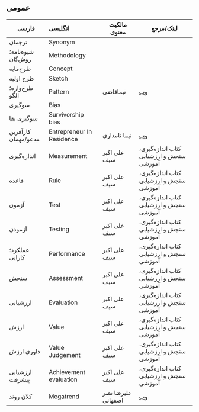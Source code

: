 
## عمومی

فارسی               | انگلیسی                   | مالکیت معنوی |           لینک/مرجع
---                 | :--          | ---     | --- 
ترجمان              | Synonym                   | 
شیوه‌نامه؛ روش‌گان    | Methodology               |
طرح‌مایه             | Concept                   |
طرح اولیه           |Sketch                     |
طرح‌واره؛الگو        | Pattern                   | نیماقاضی     | [وب](https://www.linkedin.com/posts/nimaghazi_aevaexaep-aewaebahyaesaev-aetaehaeuahy-activity-6889130888496500737-sZAN/) 
سوگیری              | Bias                      | 
سوگیری بقا          | Survivorship bias         | 
کارآفرین مدعو/مهمان | Entrepreneur In Residence | نیما نامداری | [وب](https://www.linkedin.com/posts/nima-namdari_entrepreneur-in-residence-javane-careers-activity-6890986849976819712-9j9q)
اندازه‌گیری          | Measurement‌               | علی اکبر سیف | کتاب اندازه‌گیری، سنجش و ارزشیابی آموزشی
قاعده               | Rule                      | علی اکبر سیف | کتاب اندازه‌گیری، سنجش و ارزشیابی آموزشی 
آزمون               | Test                      | علی اکبر سیف | کتاب اندازه‌گیری، سنجش و ارزشیابی آموزشی
آزمودن              | Testing                   | علی اکبر سیف | کتاب اندازه‌گیری، سنجش و ارزشیابی آموزشی
عملکرد؛ کارایی      | Performance               | علی اکبر سیف | کتاب اندازه‌گیری، سنجش و ارزشیابی آموزشی
سنجش                | Assessment                | علی اکبر سیف | کتاب اندازه‌گیری، سنجش و ارزشیابی آموزشی 
ارزشیابی            | Evaluation                | علی اکبر سیف | کتاب اندازه‌گیری، سنجش و ارزشیابی آموزشی 
ارزش                | Value                     | علی اکبر سیف | کتاب اندازه‌گیری، سنجش و ارزشیابی آموزشی
داوری ارزش          | Value Judgement           | علی اکبر سیف | کتاب اندازه‌گیری، سنجش و ارزشیابی آموزشی
ارزشیابی پیشرفت     | Achievement evaluation    | علی اکبر سیف | کتاب اندازه‌گیری، سنجش و ارزشیابی آموزشی
 کلان روند           | Megatrend                 | علیرضا نصر اصفهانی  | [وب](https://www.linkedin.com/posts/alireza-nasresfahani-01964a178_%DA%A9%D9%84%D8%A7%D9%86-%D8%B1%D9%88%D9%86%D8%AF%D9%87%D8%A7%DB%8C-%D8%AC%D9%87%D8%A7%D9%86%DB%8C-%D9%88-%DA%A9%D8%B3%D8%A8-%D9%88-%DA%A9%D8%A7%D8%B1%D9%87%D8%A7%DB%8C-%D8%A2%DB%8C%D9%86%D8%AF%D9%87-ugcPost-6973356168484184064-RX5j/?utm_source=share&utm_medium=member_desktop)
